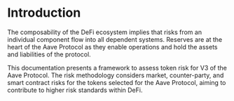 # Introduction

The composability of the DeFi ecosystem implies that risks from an individual component flow into all dependent systems. Reserves are at the heart of the Aave Protocol as they enable operations and hold the assets and liabilities of the protocol.

This documentation presents a framework to assess token risk for V3 of the Aave Protocol. The risk methodology considers market, counter-party, and smart contract risks for the tokens selected for the Aave Protocol, aiming to contribute to higher risk standards within DeFi.

